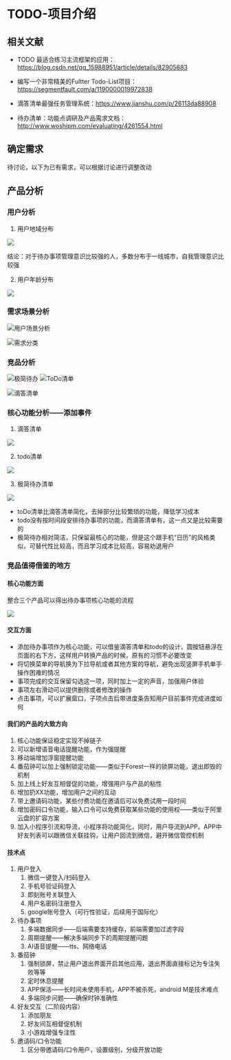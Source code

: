 # TODO-项目介绍



## 相关文献



- TODO 最适合练习主流框架的应用：https://blog.csdn.net/qq_15988951/article/details/82905683
- 编写一个非常精美的Fultter Todo-List项目：https://segmentfault.com/a/1190000019972838

-  滴答清单最强任务管理系统：https://www.jianshu.com/p/26113da88908
- 待办清单：功能点调研及产品需求文档：http://www.woshipm.com/evaluating/4261554.html

## 确定需求

待讨论，以下为已有需求，可以根据讨论进行调整改动



## 产品分析

### 用户分析

1. 用户地域分布

![](F:\lzh-mainline-master\AAA-ToDo-Project\todo-task\_v_images\20210810100343262_13542.png)



结论：对于待办事项管理意识比较强的人，多数分布于一线城市，自我管理意识比较强


2. 用户年龄分布

![](F:\lzh-mainline-master\AAA-ToDo-Project\todo-task\_v_images\20210810102707563_15101.png)


### 需求场景分析

![用户场景分析](F:\lzh-mainline-master\AAA-ToDo-Project\todo-task\_v_images\20210810114251311_15683.png)




![需求分类](F:\lzh-mainline-master\AAA-ToDo-Project\todo-task\_v_images\20210810114315491_29181.png)


### 竞品分析

![极简待办](F:\lzh-mainline-master\AAA-ToDo-Project\todo-task\_v_images\20210810114329523_30111.png)
![ToDo清单](F:\lzh-mainline-master\AAA-ToDo-Project\todo-task\_v_images\20210810114350838_12580.png)





![滴答清单](F:\lzh-mainline-master\AAA-ToDo-Project\todo-task\_v_images\20210810114336734_18424.png)

### 核心功能分析——添加事件


1. 滴答清单

![](F:\lzh-mainline-master\AAA-ToDo-Project\todo-task\_v_images\20210810114533328_26198.png)






2. todo清单

![](F:\lzh-mainline-master\AAA-ToDo-Project\todo-task\_v_images\20210810114603905_29083.png)



3. 极简待办清单

![](F:\lzh-mainline-master\AAA-ToDo-Project\todo-task\_v_images\20210810114632304_20158.png)




- toDo清单比滴答清单简化，去掉部分比较繁琐的功能，降低学习成本
- todo没有按时间段安排待办事项的功能，而滴答清单有，这一点又是比较需要的
- 极简待办相对简洁，只保留最核心的功能，但是这个跟手机“日历”的风格类似，可替代性比较高，而且学习成本比较高，容易劝退用户


### 竞品值得借鉴的地方

#### 核心功能方面

整合三个产品可以得出待办事项核心功能的流程

![](F:\lzh-mainline-master\AAA-ToDo-Project\todo-task\_v_images\20210810131722477_10282.png)



#### **交互方面**

- 添加待办事项作为核心功能，可以借鉴滴答清单和todo的设计，圆按钮悬浮在页面的右下方，这样用户转换产品的时候，原有的习惯不必要改变
- 将切换菜单的导航换为下拉导航或者其他方案的导航，避免出现竖屏手机单手操作困难的情况
- 事项完成的交互保留勾选这一项，同时加上一定的声音，加强用户体验
- 事项左右滑动可以提供删除或者修改的操作
- 点击事项，可以扩展窗口，子项点击后带进度条告知用户目前事件完成进度如何

#### 我们的产品的大致方向

1. 核心功能保证稳定实现不掉链子
2. 可以新增语音电话提醒功能，作为强提醒
3. 移动端增加浮窗提醒功能
4. 番茄钟可以加上强制锁定功能——类似于Forest一样的锁屏功能，退出即毁的机制
5. 加上线上好友互相督促的功能，增强用户与产品的粘性
6. 增加扔XX功能，增加用户之间的互动
7. 带上邀请码功能，某些付费功能在邀请后可以免费试用一段时间
8. 增加密码口令功能，输入口令可以免费获取某些功能的使用权——类似于阿里云盘的扩容方案
9. 加入小程序引流和导流，小程序将功能简化，同时，用户导流到APP。APP中好友列表可以跟微信关联挂钩，让用户回流到微信，避开微信管控机制

####  技术点

1. 用户登入
   1. 微信一键登入/扫码登入
   2. 手机号验证码登入
   3. 即刻账号关联登入
   4. 用户名密码注册登入
   5. google账号登入（可行性验证，后续用于国际化）
2. 待办事项
   1. 多端数据同步——后端需要支持缓存，前端需要加过滤字段
   2. 周期提醒——解决多端同步下的周期提醒问题
   3. AI语音提醒——tts、网络电话
3. 番茄钟
   1. 强制锁屏，禁止用户退出界面开启其他应用，退出界面直接标记为专注失败等等
   2. 定时休息提醒
   3. APP保活——长时间未使用手机，APP不被杀死，android M是技术难点
   4. 多端同步问题——确保时钟准确性
4. 好友交互（二阶段内容）
   1. 添加朋友
   2. 好友间互相督促机制
   3. 小游戏增强专注性
5. 邀请码/口令功能
   1. 区分带邀请码/口令用户，设置级别，分级开放功能



